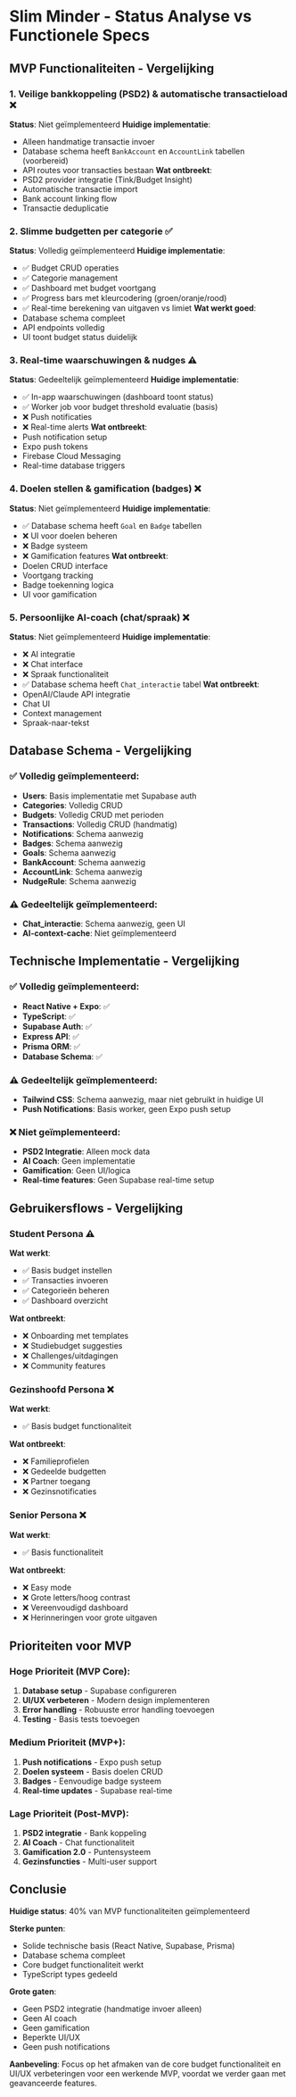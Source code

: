 # Slim Minder - Status Analyse vs Functionele Specs

## MVP Functionaliteiten - Vergelijking

### 1. Veilige bankkoppeling (PSD2) & automatische transactieload ❌
**Status**: Niet geïmplementeerd
**Huidige implementatie**: 
- Alleen handmatige transactie invoer
- Database schema heeft `BankAccount` en `AccountLink` tabellen (voorbereid)
- API routes voor transacties bestaan
**Wat ontbreekt**:
- PSD2 provider integratie (Tink/Budget Insight)
- Automatische transactie import
- Bank account linking flow
- Transactie deduplicatie

### 2. Slimme budgetten per categorie ✅
**Status**: Volledig geïmplementeerd
**Huidige implementatie**:
- ✅ Budget CRUD operaties
- ✅ Categorie management
- ✅ Dashboard met budget voortgang
- ✅ Progress bars met kleurcodering (groen/oranje/rood)
- ✅ Real-time berekening van uitgaven vs limiet
**Wat werkt goed**:
- Database schema compleet
- API endpoints volledig
- UI toont budget status duidelijk

### 3. Real-time waarschuwingen & nudges ⚠️
**Status**: Gedeeltelijk geïmplementeerd
**Huidige implementatie**:
- ✅ In-app waarschuwingen (dashboard toont status)
- ✅ Worker job voor budget threshold evaluatie (basis)
- ❌ Push notificaties
- ❌ Real-time alerts
**Wat ontbreekt**:
- Push notification setup
- Expo push tokens
- Firebase Cloud Messaging
- Real-time database triggers

### 4. Doelen stellen & gamification (badges) ❌
**Status**: Niet geïmplementeerd
**Huidige implementatie**:
- ✅ Database schema heeft `Goal` en `Badge` tabellen
- ❌ UI voor doelen beheren
- ❌ Badge systeem
- ❌ Gamification features
**Wat ontbreekt**:
- Doelen CRUD interface
- Voortgang tracking
- Badge toekenning logica
- UI voor gamification

### 5. Persoonlijke AI-coach (chat/spraak) ❌
**Status**: Niet geïmplementeerd
**Huidige implementatie**:
- ❌ AI integratie
- ❌ Chat interface
- ❌ Spraak functionaliteit
- ✅ Database schema heeft `Chat_interactie` tabel
**Wat ontbreekt**:
- OpenAI/Claude API integratie
- Chat UI
- Context management
- Spraak-naar-tekst

## Database Schema - Vergelijking

### ✅ Volledig geïmplementeerd:
- **Users**: Basis implementatie met Supabase auth
- **Categories**: Volledig CRUD
- **Budgets**: Volledig CRUD met perioden
- **Transactions**: Volledig CRUD (handmatig)
- **Notifications**: Schema aanwezig
- **Badges**: Schema aanwezig
- **Goals**: Schema aanwezig
- **BankAccount**: Schema aanwezig
- **AccountLink**: Schema aanwezig
- **NudgeRule**: Schema aanwezig

### ⚠️ Gedeeltelijk geïmplementeerd:
- **Chat_interactie**: Schema aanwezig, geen UI
- **AI-context-cache**: Niet geïmplementeerd

## Technische Implementatie - Vergelijking

### ✅ Volledig geïmplementeerd:
- **React Native + Expo**: ✅
- **TypeScript**: ✅
- **Supabase Auth**: ✅
- **Express API**: ✅
- **Prisma ORM**: ✅
- **Database Schema**: ✅

### ⚠️ Gedeeltelijk geïmplementeerd:
- **Tailwind CSS**: Schema aanwezig, maar niet gebruikt in huidige UI
- **Push Notifications**: Basis worker, geen Expo push setup

### ❌ Niet geïmplementeerd:
- **PSD2 Integratie**: Alleen mock data
- **AI Coach**: Geen implementatie
- **Gamification**: Geen UI/logica
- **Real-time features**: Geen Supabase real-time setup

## Gebruikersflows - Vergelijking

### Student Persona ⚠️
**Wat werkt**:
- ✅ Basis budget instellen
- ✅ Transacties invoeren
- ✅ Categorieën beheren
- ✅ Dashboard overzicht

**Wat ontbreekt**:
- ❌ Onboarding met templates
- ❌ Studiebudget suggesties
- ❌ Challenges/uitdagingen
- ❌ Community features

### Gezinshoofd Persona ❌
**Wat werkt**:
- ✅ Basis budget functionaliteit

**Wat ontbreekt**:
- ❌ Familieprofielen
- ❌ Gedeelde budgetten
- ❌ Partner toegang
- ❌ Gezinsnotificaties

### Senior Persona ❌
**Wat werkt**:
- ✅ Basis functionaliteit

**Wat ontbreekt**:
- ❌ Easy mode
- ❌ Grote letters/hoog contrast
- ❌ Vereenvoudigd dashboard
- ❌ Herinneringen voor grote uitgaven

## Prioriteiten voor MVP

### Hoge Prioriteit (MVP Core):
1. **Database setup** - Supabase configureren
2. **UI/UX verbeteren** - Modern design implementeren
3. **Error handling** - Robuuste error handling toevoegen
4. **Testing** - Basis tests toevoegen

### Medium Prioriteit (MVP+):
1. **Push notifications** - Expo push setup
2. **Doelen systeem** - Basis doelen CRUD
3. **Badges** - Eenvoudige badge systeem
4. **Real-time updates** - Supabase real-time

### Lage Prioriteit (Post-MVP):
1. **PSD2 integratie** - Bank koppeling
2. **AI Coach** - Chat functionaliteit
3. **Gamification 2.0** - Puntensysteem
4. **Gezinsfuncties** - Multi-user support

## Conclusie

**Huidige status**: 40% van MVP functionaliteiten geïmplementeerd

**Sterke punten**:
- Solide technische basis (React Native, Supabase, Prisma)
- Database schema compleet
- Core budget functionaliteit werkt
- TypeScript types gedeeld

**Grote gaten**:
- Geen PSD2 integratie (handmatige invoer alleen)
- Geen AI coach
- Geen gamification
- Beperkte UI/UX
- Geen push notifications

**Aanbeveling**: Focus op het afmaken van de core budget functionaliteit en UI/UX verbeteringen voor een werkende MVP, voordat we verder gaan met geavanceerde features.
